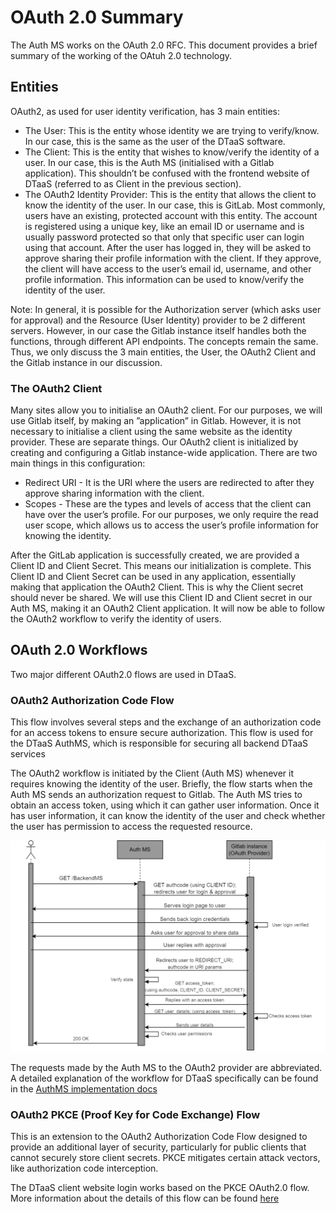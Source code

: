 # OAuth 2.0 Summary

The Auth MS works on the OAuth 2.0 RFC. This
document provides a brief summary of
the working of the OAtuh 2.0 technology.

## Entities

OAuth2, as used for user identity verification,
has 3 main entities:

- The User: This is the entity whose identity
  we are trying to verify/know. In our case,
  this is the same as the user of the DTaaS software.
- The Client: This is the entity that wishes to know/verify the identity
  of a user. In our case, this is the Auth MS (initialised with a Gitlab
  application). This shouldn’t be confused with the frontend website of
  DTaaS (referred to as Client in the previous section).
- The OAuth2 Identity Provider: This is the entity that allows the client
  to know the identity of the user. In our case, this is GitLab. Most
  commonly, users have an existing, protected account with this entity.
  The account is registered using a unique key,
  like an email ID or username and is usually
  password protected so that only that specific user
  can login using that account. After the user has logged in, they will
  be asked to approve sharing their profile information with the client.
  If they approve, the client will have access
  to the user’s email id, username, and other
  profile information. This information can be used to
  know/verify the identity of the user.

Note: In general, it is possible for the
Authorization server (which asks
user for approval) and the Resource (User Identity)
provider to be 2 different
servers. However, in our case the Gitlab instance
itself handles both the
functions, through different API endpoints.
The concepts remain the same.
Thus, we only discuss the 3 main entities, the User,
the OAuth2 Client and
the Gitlab instance in our discussion.

### The OAuth2 Client

Many sites allow you to initialise
an OAuth2 client. For our purposes,
we will use Gitlab itself, by making
an ”application” in Gitlab. However,
it is not necessary to initialise a client
using the same website as the identity provider.
These are separate things.
Our OAuth2 client is initialized by creating
and configuring a Gitlab
instance-wide application.
There are two main things in this configuration:

- Redirect URI - It is the URI where the users
  are redirected to after
  they approve sharing information
  with the client.
- Scopes - These are the types and levels
  of access that the client can
  have over the user’s profile.
  For our purposes, we only require the
  read user scope, which allows us
  to access the user’s profile information
  for knowing the identity.

After the GitLab application is successfully
created, we are provided a
Client ID and Client Secret.
This means our initialization is complete.
This Client ID and Client Secret can be used
in any application, essentially making
that application the OAuth2 Client.
This is why the Client secret should
never be shared. We will use this Client ID
and Client secret in our Auth
MS, making it an OAuth2 Client application.
It will now be able to follow
the OAuth2 workflow to verify the identity of users.

## OAuth 2.0 Workflows

Two major different OAuth2.0 flows are used in DTaaS.

### OAuth2 Authorization Code Flow

This flow involves several steps and
the exchange of an authorization code
for an access tokens to ensure secure authorization.
This flow is used for the DTaaS AuthMS,
which is responsible for securing
all backend DTaaS services

The OAuth2 workflow is initiated by the
Client (Auth MS) whenever it
requires knowing the identity of the user.
Briefly, the flow starts when the
Auth MS sends an authorization request to Gitlab.
The Auth MS tries to
obtain an access token, using which it can gather
user information. Once it
has user information, it can know the identity of
the user and check whether
the user has permission to access the requested resource.

![alt text](oauth2-workflow.png)

The requests made by the Auth MS to
the OAuth2 provider
are abbreviated. A detailed explanation
of the workflow for
DTaaS specifically can be found in the
[AuthMS implementation docs](AUTHMS.md)

### OAuth2 PKCE (Proof Key for Code Exchange) Flow

This is an extension to the OAuth2
Authorization Code Flow designed to
provide an additional layer of security,
particularly for public clients
that cannot securely store client secrets.
PKCE mitigates certain attack vectors,
like authorization code interception.

The DTaaS client website login works
based on the PKCE OAuth2.0 flow.
More information about the details of
this flow can be found
[here](https://auth0.com/docs/get-started/authentication-and-authorization-flow/authorization-code-flow-with-pkce)